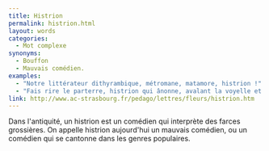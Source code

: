 ```yaml
---
title: Histrion
permalink: histrion.html
layout: words
categories:
  - Mot complexe
synonyms:
  - Bouffon
  - Mauvais comédien.
examples:
  - "Notre littérateur dithyrambique, métromane, matamore, histrion !"
  - "Fais rire le parterre, histrion qui ânonne, avalant la voyelle et toussant la consonne !"
link: http://www.ac-strasbourg.fr/pedago/lettres/fleurs/histrion.htm
---
```


Dans l'antiquité, un histrion est un comédien qui interprète des farces grossières.
On appelle histrion aujourd'hui un mauvais comédien, ou un comédien qui se cantonne dans les genres populaires.

